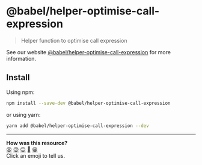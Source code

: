 # @babel/helper-optimise-call-expression

> Helper function to optimise call expression

See our website [@babel/helper-optimise-call-expression](https://babeljs.io/docs/en/babel-helper-optimise-call-expression) for more information.

## Install

Using npm:

```sh
npm install --save-dev @babel/helper-optimise-call-expression
```

or using yarn:

```sh
yarn add @babel/helper-optimise-call-expression --dev
```


<!-- BEGIN GENERATED SECTION DO NOT EDIT -->

---

**How was this resource?**  
[😫](https://airtable.com/shrUJ3t7KLMqVRFKR?prefill_Repository=makersacademy/javascript-web-applications&prefill_File=resources/example-4/node_modules/@babel/helper-optimise-call-expression/README.md&prefill_Sentiment=😫) [😕](https://airtable.com/shrUJ3t7KLMqVRFKR?prefill_Repository=makersacademy/javascript-web-applications&prefill_File=resources/example-4/node_modules/@babel/helper-optimise-call-expression/README.md&prefill_Sentiment=😕) [😐](https://airtable.com/shrUJ3t7KLMqVRFKR?prefill_Repository=makersacademy/javascript-web-applications&prefill_File=resources/example-4/node_modules/@babel/helper-optimise-call-expression/README.md&prefill_Sentiment=😐) [🙂](https://airtable.com/shrUJ3t7KLMqVRFKR?prefill_Repository=makersacademy/javascript-web-applications&prefill_File=resources/example-4/node_modules/@babel/helper-optimise-call-expression/README.md&prefill_Sentiment=🙂) [😀](https://airtable.com/shrUJ3t7KLMqVRFKR?prefill_Repository=makersacademy/javascript-web-applications&prefill_File=resources/example-4/node_modules/@babel/helper-optimise-call-expression/README.md&prefill_Sentiment=😀)  
Click an emoji to tell us.

<!-- END GENERATED SECTION DO NOT EDIT -->
